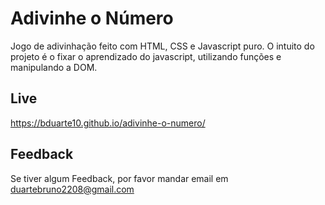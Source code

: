 
# Adivinhe o Número

Jogo de adivinhação feito com HTML, CSS e Javascript puro. 
O intuito do projeto é o fixar o aprendizado do javascript, utilizando funções e manipulando a DOM.

## Live

https://bduarte10.github.io/adivinhe-o-numero/


## Feedback

Se tiver algum Feedback, por favor mandar email em duartebruno2208@gmail.com

